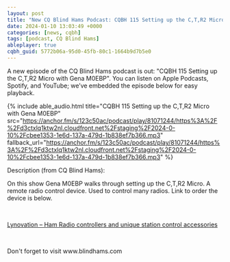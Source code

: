 ```yaml
---
layout: post
title: "New CQ Blind Hams Podcast: CQBH 115 Setting up the C,T,R2 Micro with Gena M0EBP"
date: 2024-01-10 13:03:49 +0000
categories: [news, cqbh]
tags: [podcast, CQ Blind Hams]
ableplayer: true
cqbh_guid: 5772b06a-95d0-45fb-80c1-1664b9d7b5e0
---
```


A new episode of the CQ Blind Hams podcast is out: "CQBH 115 Setting up the C,T,R2 Micro with Gena M0EBP". You can listen on Apple Podcasts, Spotify, and YouTube; we’ve embedded the episode below for easy playback.

{% include able_audio.html title="CQBH 115 Setting up the C,T,R2 Micro with Gena M0EBP" src="https://anchor.fm/s/123c50ac/podcast/play/81071244/https%3A%2F%2Fd3ctxlq1ktw2nl.cloudfront.net%2Fstaging%2F2024-0-10%2Fcbee1353-1e6d-137a-479d-1b838ef7b366.mp3" fallback_url="https://anchor.fm/s/123c50ac/podcast/play/81071244/https%3A%2F%2Fd3ctxlq1ktw2nl.cloudfront.net%2Fstaging%2F2024-0-10%2Fcbee1353-1e6d-137a-479d-1b838ef7b366.mp3" %}

Description (from CQ Blind Hams):

<p>On this show Gena M0EBP walks through setting up the C,T,R2 Micro. A remote radio control device. Used to control many radios. Link to order the device is below.</p>
<p><br></p>
<p><a href="https://ctr2.lynovation.com/">Lynovation – Ham Radio controllers and unique station control accessories</a></p>
<p><br></p>
<p>Don&#39;t forget to visit www.blindhams.com</p>
<p><br></p>
